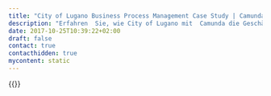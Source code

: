 ```yaml
---
title: "City of Lugano Business Process Management Case Study | Camunda BPM"
description: "Erfahren  Sie, wie City of Lugano mit  Camunda die Geschäftsprozessautomatisierung organisiert und die Effizienz im Unternehmen gesteigert hat. Camunda ist der Marktführer für Workflow-Automatisierung basierend auf Java und BPMN 2.0."
date: 2017-10-25T10:39:22+02:00
draft: false
contact: true
contacthidden: true
mycontent: static
---
```

{{<case-study-single
company="City of Lugano"
companydescription="<p>Lugano is a Swiss city located in the Italian-speaking canton of Ticino. With about 65'000 residents it is the ninth largest city by population,  the second by area and the third financial marketplace in Switzerland. The city administration and its employees provide a variety of services to residents, guests, businesses and associations in areas like safety, mobility, education, culture and sport, social, urban space and environment management. </p>"
customerquote="<p>'Camunda provides outstanding products and services. The software suite has the right blend of standard compliancy, developer friendliness, openness and ease of use.'</p><p>-Enrico Gulfi, Director of IT, City of Lugano</p>"
teaser="Developing a citizen portal orchestrated with Camunda to deliver 120 e-services to the public"
usecase="<p>Read how Città di Lugano has leveraged Camunda to reduce the time spent on specific administrative tasks and related costs by 90%, increase the number of online applications for citizens’ certifications by 70%, and greatly improve the level of trust between citizens and the public administration.</p>"
videolink=""
logo="//images.ctfassets.net/vpidbgnakfvf/6nXUE2ggdqUUggassYem4W/9ee46b8eb065856d55f6400d8410cbe0/Immagine-2-.png"
pdf="//assets.ctfassets.net/vpidbgnakfvf/4t2DUr5K4cjZAmGZ2x46MJ/093820fb53dcdbe4d87342611314de07/Camunda-CaseStudy_Citta_Lugano_DE.pdf"
thumbnail="//images.ctfassets.net/vpidbgnakfvf/6RhzHQB0vzaAJqla2Cfd9y/8155e53683b566a6cf89f0302138fc47/cs-cover-CittaLugano-de.jpg">}}